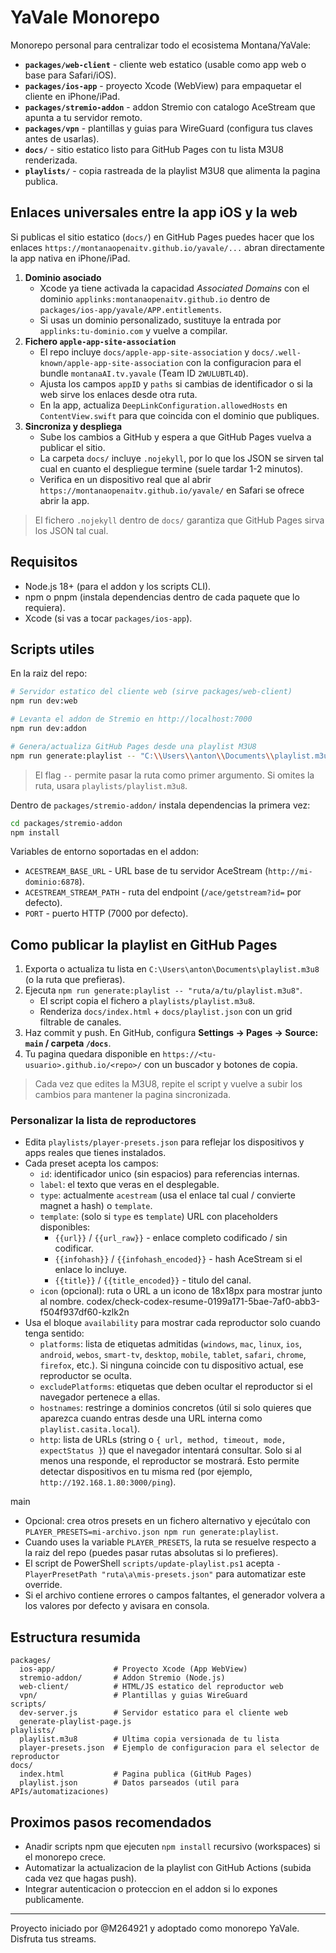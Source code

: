 # YaVale Monorepo

Monorepo personal para centralizar todo el ecosistema Montana/YaVale:

- **`packages/web-client`** - cliente web estatico (usable como app web o base para Safari/iOS).
- **`packages/ios-app`** - proyecto Xcode (WebView) para empaquetar el cliente en iPhone/iPad.
- **`packages/stremio-addon`** - addon Stremio con catalogo AceStream que apunta a tu servidor remoto.
- **`packages/vpn`** - plantillas y guias para WireGuard (configura tus claves antes de usarlas).
- **`docs/`** - sitio estatico listo para GitHub Pages con tu lista M3U8 renderizada.
- **`playlists/`** - copia rastreada de la playlist M3U8 que alimenta la pagina publica.

## Enlaces universales entre la app iOS y la web

Si publicas el sitio estatico (`docs/`) en GitHub Pages puedes hacer que los enlaces `https://montanaopenaitv.github.io/yavale/...`
abran directamente la app nativa en iPhone/iPad.

1. **Dominio asociado**
   - Xcode ya tiene activada la capacidad *Associated Domains* con el dominio `applinks:montanaopenaitv.github.io` dentro de `packages/ios-app/yavale/APP.entitlements`.
   - Si usas un dominio personalizado, sustituye la entrada por `applinks:tu-dominio.com` y vuelve a compilar.
2. **Fichero `apple-app-site-association`**
   - El repo incluye `docs/apple-app-site-association` y `docs/.well-known/apple-app-site-association` con la configuracion para el bundle `montanaAI.tv.yavale` (Team ID `2WULUBTL4D`).
   - Ajusta los campos `appID` y `paths` si cambias de identificador o si la web sirve los enlaces desde otra ruta.
   - En la app, actualiza `DeepLinkConfiguration.allowedHosts` en `ContentView.swift` para que coincida con el dominio que publiques.
3. **Sincroniza y despliega**
   - Sube los cambios a GitHub y espera a que GitHub Pages vuelva a publicar el sitio.
   - La carpeta `docs/` incluye `.nojekyll`, por lo que los JSON se sirven tal cual en cuanto el despliegue termine (suele tardar 1-2 minutos).
   - Verifica en un dispositivo real que al abrir `https://montanaopenaitv.github.io/yavale/` en Safari se ofrece abrir la app.

> El fichero `.nojekyll` dentro de `docs/` garantiza que GitHub Pages sirva los JSON tal cual.

## Requisitos

- Node.js 18+ (para el addon y los scripts CLI).
- npm o pnpm (instala dependencias dentro de cada paquete que lo requiera).
- Xcode (si vas a tocar `packages/ios-app`).

## Scripts utiles

En la raiz del repo:

```bash
# Servidor estatico del cliente web (sirve packages/web-client)
npm run dev:web

# Levanta el addon de Stremio en http://localhost:7000
npm run dev:addon

# Genera/actualiza GitHub Pages desde una playlist M3U8
npm run generate:playlist -- "C:\\Users\\anton\\Documents\\playlist.m3u8"
```

> El flag `--` permite pasar la ruta como primer argumento. Si omites la ruta, usara `playlists/playlist.m3u8`.

Dentro de `packages/stremio-addon/` instala dependencias la primera vez:

```bash
cd packages/stremio-addon
npm install
```

Variables de entorno soportadas en el addon:

- `ACESTREAM_BASE_URL` - URL base de tu servidor AceStream (`http://mi-dominio:6878`).
- `ACESTREAM_STREAM_PATH` - ruta del endpoint (`/ace/getstream?id=` por defecto).
- `PORT` - puerto HTTP (7000 por defecto).

## Como publicar la playlist en GitHub Pages

1. Exporta o actualiza tu lista en `C:\Users\anton\Documents\playlist.m3u8` (o la ruta que prefieras).
2. Ejecuta `npm run generate:playlist -- "ruta/a/tu/playlist.m3u8"`.
   - El script copia el fichero a `playlists/playlist.m3u8`.
   - Renderiza `docs/index.html` + `docs/playlist.json` con un grid filtrable de canales.
3. Haz commit y push. En GitHub, configura **Settings -> Pages -> Source: `main` / carpeta `/docs`**.
4. Tu pagina quedara disponible en `https://<tu-usuario>.github.io/<repo>/` con un buscador y botones de copia.

> Cada vez que edites la M3U8, repite el script y vuelve a subir los cambios para mantener la pagina sincronizada.

### Personalizar la lista de reproductores

- Edita `playlists/player-presets.json` para reflejar los dispositivos y apps reales que tienes instalados.
- Cada preset acepta los campos:
  - `id`: identificador unico (sin espacios) para referencias internas.
  - `label`: el texto que veras en el desplegable.
  - `type`: actualmente `acestream` (usa el enlace tal cual / convierte magnet a hash) o `template`.
  - `template`: (solo si `type` es `template`) URL con placeholders disponibles:
    - `{{url}}` / `{{url_raw}}` - enlace completo codificado / sin codificar.
    - `{{infohash}}` / `{{infohash_encoded}}` - hash AceStream si el enlace lo incluye.
    - `{{title}}` / `{{title_encoded}}` - titulo del canal.
  - `icon` (opcional): ruta o URL a un icono de 18x18px para mostrar junto al nombre.
codex/check-codex-resume-0199a171-5bae-7af0-abb3-f504f937df60-kzlk2n
- Usa el bloque `availability` para mostrar cada reproductor solo cuando tenga sentido:
  - `platforms`: lista de etiquetas admitidas (`windows`, `mac`, `linux`, `ios`, `android`, `webos`, `smart-tv`, `desktop`, `mobile`, `tablet`, `safari`, `chrome`, `firefox`, etc.). Si ninguna coincide con tu dispositivo actual, ese reproductor se oculta.
  - `excludePlatforms`: etiquetas que deben ocultar el reproductor si el navegador pertenece a ellas.
  - `hostnames`: restringe a dominios concretos (útil si solo quieres que aparezca cuando entras desde una URL interna como `playlist.casita.local`).
  - `http`: lista de URLs (string o `{ url, method, timeout, mode, expectStatus }`) que el navegador intentará consultar. Solo si al menos una responde, el reproductor se mostrará. Esto permite detectar dispositivos en tu misma red (por ejemplo, `http://192.168.1.80:3000/ping`).

 main
- Opcional: crea otros presets en un fichero alternativo y ejecútalo con `PLAYER_PRESETS=mi-archivo.json npm run generate:playlist`.
- Cuando uses la variable `PLAYER_PRESETS`, la ruta se resuelve respecto a la raiz del repo (puedes pasar rutas absolutas si lo prefieres).
- El script de PowerShell `scripts/update-playlist.ps1` acepta `-PlayerPresetPath "ruta\a\mis-presets.json"` para automatizar este override.
- Si el archivo contiene errores o campos faltantes, el generador volvera a los valores por defecto y avisara en consola.

## Estructura resumida

```
packages/
  ios-app/             # Proyecto Xcode (App WebView)
  stremio-addon/       # Addon Stremio (Node.js)
  web-client/          # HTML/JS estatico del reproductor web
  vpn/                 # Plantillas y guias WireGuard
scripts/
  dev-server.js        # Servidor estatico para el cliente web
  generate-playlist-page.js
playlists/
  playlist.m3u8        # Ultima copia versionada de tu lista
  player-presets.json  # Ejemplo de configuracion para el selector de reproductor
docs/
  index.html           # Pagina publica (GitHub Pages)
  playlist.json        # Datos parseados (util para APIs/automatizaciones)
```

## Proximos pasos recomendados

- Anadir scripts npm que ejecuten `npm install` recursivo (workspaces) si el monorepo crece.
- Automatizar la actualizacion de la playlist con GitHub Actions (subida cada vez que hagas push).
- Integrar autenticacion o proteccion en el addon si lo expones publicamente.

---
Proyecto iniciado por @M264921 y adoptado como monorepo YaVale. Disfruta tus streams.
